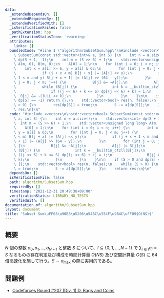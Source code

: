 ```yaml
---
data:
  _extendedDependsOn: []
  _extendedRequiredBy: []
  _extendedVerifiedWith: []
  _isVerificationFailed: false
  _pathExtension: hpp
  _verificationStatusIcon: ':warning:'
  attributes:
    links: []
  bundledCode: "#line 1 \"algorithm/SubsetSum.hpp\"\n#include <vector>\n\nstd::vector<bool>\
    \ SubsetSum(const std::vector<int>& a, int S) {\n    int n = a.size();\n    std::vector<int>\
    \ dp(S + 1, -1);\n    int m = (S >> 6) + 1;\n    std::vector<unsigned long long>\
    \ A(m, 0), B(m, 0);\n    A[0] = 1;\n\n    for (int i = 0; i < n; i++) {\n    \
    \    int x = a[i] >> 6, y = a[i] & 63;\n        for (int j = 0; j < m; j++) {\n\
    \            if (j + x < m) B[j + x] |= (A[j] << y);\n            if (j + x +\
    \ 1 < m and y) B[j + x + 1] |= (A[j] >> (64 - y));\n        }\n        for (int\
    \ j = 0; j < m; j++) {\n            B[j] &= ~A[j];\n            A[j] |= B[j];\n\
    \            while (B[j]) {\n                int k = __builtin_ctzll(B[j]);\n\
    \                if ((j << 6) + k <= S) dp[(j << 6) + k] = i;\n              \
    \  B[j] &= ~(1ULL << k);\n            }\n        }\n    }\n\n    if (S > 0 and\
    \ dp[S] == -1) return {};\n    std::vector<bool> res(n, false);\n    while (S\
    \ > 0) {\n        res[dp[S]] = true;\n        S -= a[dp[S]];\n    }\n    return\
    \ res;\n}\n"
  code: "#include <vector>\n\nstd::vector<bool> SubsetSum(const std::vector<int>&\
    \ a, int S) {\n    int n = a.size();\n    std::vector<int> dp(S + 1, -1);\n  \
    \  int m = (S >> 6) + 1;\n    std::vector<unsigned long long> A(m, 0), B(m, 0);\n\
    \    A[0] = 1;\n\n    for (int i = 0; i < n; i++) {\n        int x = a[i] >> 6,\
    \ y = a[i] & 63;\n        for (int j = 0; j < m; j++) {\n            if (j + x\
    \ < m) B[j + x] |= (A[j] << y);\n            if (j + x + 1 < m and y) B[j + x\
    \ + 1] |= (A[j] >> (64 - y));\n        }\n        for (int j = 0; j < m; j++)\
    \ {\n            B[j] &= ~A[j];\n            A[j] |= B[j];\n            while\
    \ (B[j]) {\n                int k = __builtin_ctzll(B[j]);\n                if\
    \ ((j << 6) + k <= S) dp[(j << 6) + k] = i;\n                B[j] &= ~(1ULL <<\
    \ k);\n            }\n        }\n    }\n\n    if (S > 0 and dp[S] == -1) return\
    \ {};\n    std::vector<bool> res(n, false);\n    while (S > 0) {\n        res[dp[S]]\
    \ = true;\n        S -= a[dp[S]];\n    }\n    return res;\n}\n"
  dependsOn: []
  isVerificationFile: false
  path: algorithm/SubsetSum.hpp
  requiredBy: []
  timestamp: '2021-12-31 20:49:38+09:00'
  verificationStatus: LIBRARY_NO_TESTS
  verifiedWith: []
documentation_of: algorithm/SubsetSum.hpp
layout: document
title: "Subset Sum\uFF08\u90E8\u5206\u548C\u554F\u984C\uFF09$O(NS)$"
---
```


## 概要
$N$ 個の整数 $a_0, a_1, \dots , a_{N - 1}$ と整数 $S$ について、$I \subseteq \{0, 1, \dots, N - 1\}$ で $\sum_{i \in I} a_i = S$ なるものの存在判定及び構成を時間計算量 $O(NS)$ 及び空間計算量 $O(S)$ に 64 倍高速化を施して行う。$S \sim a_{\max}$ の際に実用的である。

## 問題例
- [Codeforces Round #207 (Div. 1) D. Bags and Coins](https://codeforces.com/contest/356/problem/D)
